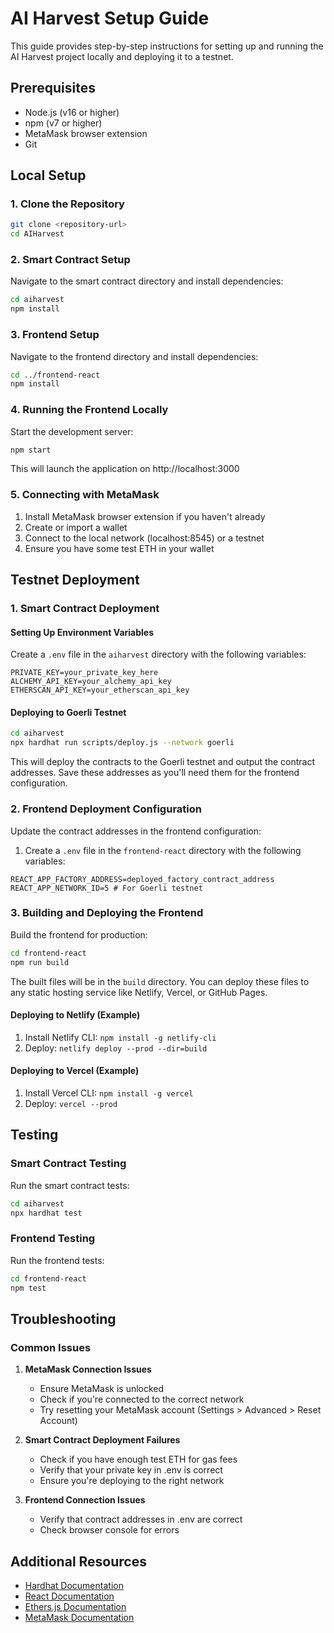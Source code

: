 # AI Harvest Setup Guide

This guide provides step-by-step instructions for setting up and running the AI Harvest project locally and deploying it to a testnet.

## Prerequisites

- Node.js (v16 or higher)
- npm (v7 or higher)
- MetaMask browser extension
- Git

## Local Setup

### 1. Clone the Repository

```bash
git clone <repository-url>
cd AIHarvest
```

### 2. Smart Contract Setup

Navigate to the smart contract directory and install dependencies:

```bash
cd aiharvest
npm install
```

### 3. Frontend Setup

Navigate to the frontend directory and install dependencies:

```bash
cd ../frontend-react
npm install
```

### 4. Running the Frontend Locally

Start the development server:

```bash
npm start
```

This will launch the application on http://localhost:3000

### 5. Connecting with MetaMask

1. Install MetaMask browser extension if you haven't already
2. Create or import a wallet
3. Connect to the local network (localhost:8545) or a testnet
4. Ensure you have some test ETH in your wallet

## Testnet Deployment

### 1. Smart Contract Deployment

#### Setting Up Environment Variables

Create a `.env` file in the `aiharvest` directory with the following variables:

```
PRIVATE_KEY=your_private_key_here
ALCHEMY_API_KEY=your_alchemy_api_key
ETHERSCAN_API_KEY=your_etherscan_api_key
```

#### Deploying to Goerli Testnet

```bash
cd aiharvest
npx hardhat run scripts/deploy.js --network goerli
```

This will deploy the contracts to the Goerli testnet and output the contract addresses. Save these addresses as you'll need them for the frontend configuration.

### 2. Frontend Deployment Configuration

Update the contract addresses in the frontend configuration:

1. Create a `.env` file in the `frontend-react` directory with the following variables:

```
REACT_APP_FACTORY_ADDRESS=deployed_factory_contract_address
REACT_APP_NETWORK_ID=5 # For Goerli testnet
```

### 3. Building and Deploying the Frontend

Build the frontend for production:

```bash
cd frontend-react
npm run build
```

The built files will be in the `build` directory. You can deploy these files to any static hosting service like Netlify, Vercel, or GitHub Pages.

#### Deploying to Netlify (Example)

1. Install Netlify CLI: `npm install -g netlify-cli`
2. Deploy: `netlify deploy --prod --dir=build`

#### Deploying to Vercel (Example)

1. Install Vercel CLI: `npm install -g vercel`
2. Deploy: `vercel --prod`

## Testing

### Smart Contract Testing

Run the smart contract tests:

```bash
cd aiharvest
npx hardhat test
```

### Frontend Testing

Run the frontend tests:

```bash
cd frontend-react
npm test
```

## Troubleshooting

### Common Issues

1. **MetaMask Connection Issues**
   - Ensure MetaMask is unlocked
   - Check if you're connected to the correct network
   - Try resetting your MetaMask account (Settings > Advanced > Reset Account)

2. **Smart Contract Deployment Failures**
   - Check if you have enough test ETH for gas fees
   - Verify that your private key in .env is correct
   - Ensure you're deploying to the right network

3. **Frontend Connection Issues**
   - Verify that contract addresses in .env are correct
   - Check browser console for errors

## Additional Resources

- [Hardhat Documentation](https://hardhat.org/getting-started/)
- [React Documentation](https://reactjs.org/docs/getting-started.html)
- [Ethers.js Documentation](https://docs.ethers.io/v5/)
- [MetaMask Documentation](https://docs.metamask.io/) 